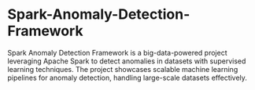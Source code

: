 # Spark-Anomaly-Detection-Framework
Spark Anomaly Detection Framework is a big-data-powered project leveraging Apache Spark to detect anomalies in datasets with supervised learning techniques. The project showcases scalable machine learning pipelines for anomaly detection, handling large-scale datasets effectively.
